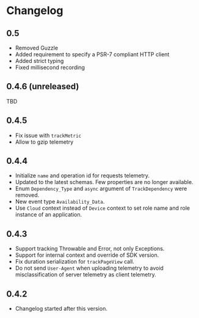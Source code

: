 # Changelog

## 0.5

- Removed Guzzle
- Added requirement to specify a PSR-7 compliant HTTP client
- Added strict typing
- Fixed millisecond recording

## 0.4.6 (unreleased)

TBD

## 0.4.5

- Fix issue with `trackMetric`
- Allow to gzip telemetry

## 0.4.4

- Initialize `name` and operation id for requests telemetry.
- Updated to the latest schemas. Few properties are no longer available.
- Enum `Dependency_Type` and `async` argument of `TrackDependency` were removed.
- New event type `Availability_Data`.
- Use `Cloud` context instead of `Device` context to set role name and role
  instance of an application.

## 0.4.3

- Support tracking Throwable and Error, not only Exceptions.
- Support for internal context and override of SDK version.
- Fix duration serialization for `trackPageView` call.
- Do not send `User-Agent` when uploading telemetry to avoid misclassification
  of server telemetry as client telemetry.

## 0.4.2

- Changelog started after this version.
